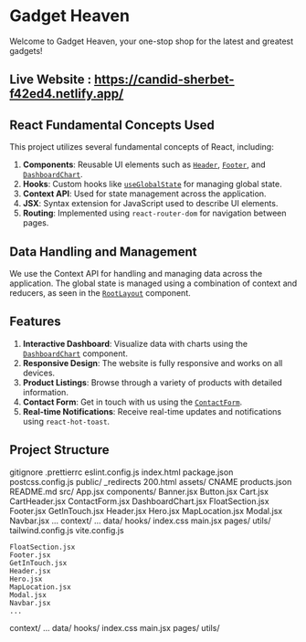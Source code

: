 # Gadget Heaven

Welcome to Gadget Heaven, your one-stop shop for the latest and greatest gadgets!

## Live Website : https://candid-sherbet-f42ed4.netlify.app/


## React Fundamental Concepts Used

This project utilizes several fundamental concepts of React, including:

1. **Components**: Reusable UI elements such as [`Header`](src/components/Header.jsx), [`Footer`](src/components/Footer.jsx), and [`DashboardChart`](src/components/DashboardChart.jsx).
2. **Hooks**: Custom hooks like [`useGlobalState`](src/hooks/useGlobalState.js) for managing global state.
3. **Context API**: Used for state management across the application.
4. **JSX**: Syntax extension for JavaScript used to describe UI elements.
5. **Routing**: Implemented using `react-router-dom` for navigation between pages.

## Data Handling and Management

We use the Context API for handling and managing data across the application. The global state is managed using a combination of context and reducers, as seen in the [`RootLayout`](src/pages/RootLayout.jsx) component.

## Features

1. **Interactive Dashboard**: Visualize data with charts using the [`DashboardChart`](src/components/DashboardChart.jsx) component.
2. **Responsive Design**: The website is fully responsive and works on all devices.
3. **Product Listings**: Browse through a variety of products with detailed information.
4. **Contact Form**: Get in touch with us using the [`ContactForm`](src/components/ContactForm.jsx).
5. **Real-time Notifications**: Receive real-time updates and notifications using `react-hot-toast`.

## Project Structure

gitignore .prettierrc eslint.config.js index.html package.json postcss.config.js public/ \_redirects 200.html assets/ CNAME products.json README.md src/ App.jsx components/ Banner.jsx Button.jsx Cart.jsx CartHeader.jsx ContactForm.jsx DashboardChart.jsx FloatSection.jsx Footer.jsx GetInTouch.jsx Header.jsx Hero.jsx MapLocation.jsx Modal.jsx Navbar.jsx ... context/ ... data/ hooks/ index.css main.jsx pages/ utils/ tailwind.config.js vite.config.js

    FloatSection.jsx
    Footer.jsx
    GetInTouch.jsx
    Header.jsx
    Hero.jsx
    MapLocation.jsx
    Modal.jsx
    Navbar.jsx
    ...

context/
...
data/
hooks/
index.css
main.jsx
pages/
utils/


